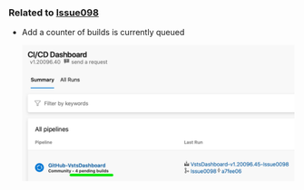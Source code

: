 
### Related to [Issue098](https://github.com/expertasolutions/VstsDashboard/issues/98)

- Add a counter of builds is currently queued

  ![Issue0098](_ReleaseNotes/Issue0098/Issue0098-01.png)